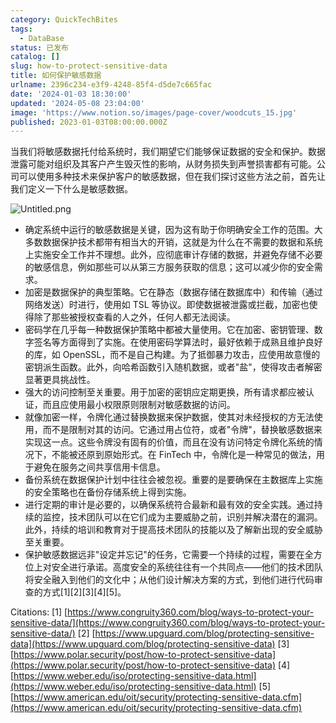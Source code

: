 ```yaml
---
category: QuickTechBites
tags:
  - DataBase
status: 已发布
catalog: []
slug: how-to-protect-sensitive-data
title: 如何保护敏感数据
urlname: 2396c234-e3f9-4248-85f4-d5de7c665fac
date: '2024-01-03 18:30:00'
updated: '2024-05-08 23:04:00'
image: 'https://www.notion.so/images/page-cover/woodcuts_15.jpg'
published: 2023-01-03T08:00:00.000Z
---
```


当我们将敏感数据托付给系统时，我们期望它们能够保证数据的安全和保护。数据泄露可能对组织及其客户产生毁灭性的影响，从财务损失到声誉损害都有可能。公司可以使用多种技术来保护客户的敏感数据，但在我们探讨这些方法之前，首先让我们定义一下什么是敏感数据。


![Untitled.png](https://prod-files-secure.s3.us-west-2.amazonaws.com/5d24fe63-e567-4804-86f9-9fdc62e13082/aa7e6578-50d6-4f37-a4e4-28071bd0fba3/Untitled.png?X-Amz-Algorithm=AWS4-HMAC-SHA256&X-Amz-Content-Sha256=UNSIGNED-PAYLOAD&X-Amz-Credential=ASIAZI2LB466QDL6E4YS%2F20250302%2Fus-west-2%2Fs3%2Faws4_request&X-Amz-Date=20250302T213254Z&X-Amz-Expires=3600&X-Amz-Security-Token=IQoJb3JpZ2luX2VjEIn%2F%2F%2F%2F%2F%2F%2F%2F%2F%2FwEaCXVzLXdlc3QtMiJHMEUCIBiYacrsc1bXl%2B2WIh6TJ0OgJ%2B4tRW40pnn7blZMtHYmAiEAuGdm76jxjjD1lhSRYdTQQiVk9RBoYI3%2Bty00LxB7wogqiAQIwv%2F%2F%2F%2F%2F%2F%2F%2F%2F%2FARAAGgw2Mzc0MjMxODM4MDUiDEBVloaV4kIUciwVvCrcAyX4QOcPgcbtmGsDGE%2BKnVEnm869gcL7CuMbllSj1oIaUyEvq1Fq8GOhZEpE8R%2BgveA8L4k4IhUbl2W0EaCXPhlReLeNapQEAAo0IlACl7Yoofj4mTddeYBepCVCI%2BLHEYQUhuZamKAJk3wBJpD9vrqVAgtPRyIsIW6G2eLPiWxDULQvLKsQlzzvdalnMd%2BKrkht1%2BMi14Ud2x3fdz3hu4zkzk7jG%2F2qA5Rf2DZ8aQPzuYSOHcYnnku6qLxOQWHne61mrjOfjRxE3x0TReSvO3jqFmEaK1Py6%2FBhvuMp3PTSVayC6iFhAQqdlUZoQ5apspyXcLM1wgpu6VZrTuK7eyBvP7VadglgYSfbM9QyqRq3Zvb4niaQH8CjOt02NSc3Px1XHmBjgQPaMNO%2BPJGaBArUz3ulRFsCRSMdfSS%2BJx8KmsSRDxBdjo9armWOgNg0B3MdEBK84bXr%2Fz8RfZ231PENQOVUpJT%2F4uvuZdVy91a5IBkcRp9ptOrukH8QMivEQONeOm9v%2F%2FpGs2p%2BuPNteT5H8YhOpDjKBTImGtzicoVzQP%2FCD3qSos%2FNyjeriOO4rVRN6MMznE%2BaZLKGwWuVIWLwAI4b4u820CDy8n1LXTWW9hxTozFzT5rh2m1pMPmQkr4GOqUBwy8r0wLFW2LDhTC5nSMFj7LRQRpAmWHQIBDCU%2B8QQAsPnWBeqEwbaOSdbeIRDP4%2BME3bO2KtvQ1vGOkyFUxo%2Fd8jzRK5CV5mjzprXyr%2FrEmeMHH6OnD2DRHl%2FBA5scF%2BZNan9j4YXouOr71BOJq7ElUt0eaw3oFij3L%2B8Nj%2FTOg8C2Osp0MWCCMruXPdWL9n9E9ADX2FKblURXfs8f5NB0wCPLDv&X-Amz-Signature=743ae99a8289996067deb598302f47cf80c879534892c38697f6a1d8d829f286&X-Amz-SignedHeaders=host&x-id=GetObject)

- 确定系统中运行的敏感数据是关键，因为这有助于你明确安全工作的范围。大多数数据保护技术都带有相当大的开销，这就是为什么在不需要的数据和系统上实施安全工作并不理想。此外，应彻底审计存储的数据，并避免存储不必要的敏感信息，例如那些可以从第三方服务获取的信息；这可以减少你的安全需求。
- 加密是数据保护的典型策略。它在静态（数据存储在数据库中）和传输（通过网络发送）时进行，使用如 TSL 等协议。即使数据被泄露或拦截，加密也使得除了那些被授权查看的人之外，任何人都无法阅读。
- 密码学在几乎每一种数据保护策略中都被大量使用。它在加密、密钥管理、数字签名等方面得到了实施。在使用密码学算法时，最好依赖于成熟且维护良好的库，如 OpenSSL，而不是自己构建。为了抵御暴力攻击，应使用故意慢的密钥派生函数。此外，向哈希函数引入随机数据，或者"盐"，使得攻击者解密显著更具挑战性。
- 强大的访问控制至关重要。用于加密的密钥应定期更换，所有请求都应被认证，而且应使用最小权限原则限制对敏感数据的访问。
- 就像加密一样，令牌化通过替换数据来保护数据，使其对未经授权的方无法使用，而不是限制对其的访问。它通过用占位符，或者"令牌"，替换敏感数据来实现这一点。这些令牌没有固有的价值，而且在没有访问特定令牌化系统的情况下，不能被还原到原始形式。在 FinTech 中，令牌化是一种常见的做法，用于避免在服务之间共享信用卡信息。
- 备份系统在数据保护计划中往往会被忽视。重要的是要确保在主数据库上实施的安全策略也在备份存储系统上得到实施。
- 进行定期的审计是必要的，以确保系统符合最新和最有效的安全实践。通过持续的监控，技术团队可以在它们成为主要威胁之前，识别并解决潜在的漏洞。此外，持续的培训和教育对于提高技术团队的技能以及了解新出现的安全威胁至关重要。
- 保护敏感数据远非"设定并忘记"的任务，它需要一个持续的过程，需要在全方位上对安全进行承诺。高度安全的系统往往有一个共同点——他们的技术团队将安全融入到他们的文化中；从他们设计解决方案的方式，到他们进行代码审查的方式[1][2][3][4][5]。

Citations:
[1] [https://www.congruity360.com/blog/ways-to-protect-your-sensitive-data/](https://www.congruity360.com/blog/ways-to-protect-your-sensitive-data/)
[2] [https://www.upguard.com/blog/protecting-sensitive-data](https://www.upguard.com/blog/protecting-sensitive-data)
[3] [https://www.polar.security/post/how-to-protect-sensitive-data](https://www.polar.security/post/how-to-protect-sensitive-data)
[4] [https://www.weber.edu/iso/protecting-sensitive-data.html](https://www.weber.edu/iso/protecting-sensitive-data.html)
[5] [https://www.american.edu/oit/security/protecting-sensitive-data.cfm](https://www.american.edu/oit/security/protecting-sensitive-data.cfm)

